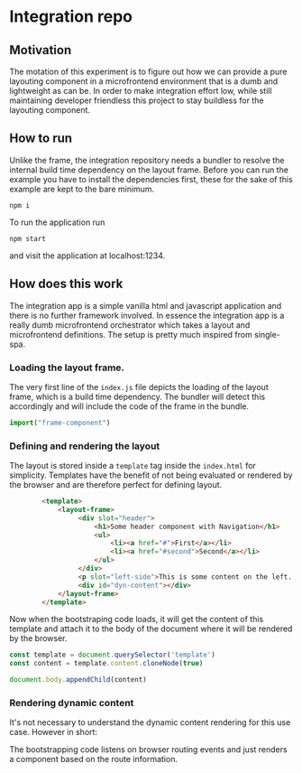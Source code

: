 # Integration repo

## Motivation

The motation of this experiment is to figure out how we can provide a pure
layouting component in a microfrontend environment that is a dumb and
lightweight as can be. In order to make integration effort low, while still
maintaining developer friendless this project to stay buildless for the
layouting component.


## How to run

Unlike the frame, the integration repository needs a bundler to resolve the
internal build time dependency on the layout frame. Before you can run the
example you have to install the dependencies first, these for the sake of this
example are kept to the bare minimum.

``` shell
npm i
```

To run the application run 

``` shell
npm start 
```

and visit the application at localhost:1234.


## How does this work

The integration app is a simple vanilla html and javascript application and
there is no further framework involved. In essence the integration app is a
really dumb microfrontend orchestrator which takes a layout and microfrontend definitions. The setup is pretty much inspired from single-spa.

### Loading the layout frame.

The very first line of the `index.js` file depicts the loading of the layout
frame, which is a build time dependency. The bundler will detect this accordingly and will include the code of the frame in the bundle.

``` javascript
import("frame-component")
```


### Defining and rendering the layout

The layout is stored inside a `template` tag inside the `index.html` for simplicity. Templates have the benefit of not being evaluated or rendered by the browser and are therefore perfect for defining layout.

``` html
        <template>
            <layout-frame>
                 <div slot="header">
                     <h1>Some header component with Navigation</h1>
                     <ul>
                         <li><a href="#">First</a></li>
                         <li><a href="#second">Second</a></li>
                     </ul>
                 </div>
                 <p slot="left-side">This is some content on the left. I'll stay here statically</p>
                 <div id="dyn-content"></div>
            </layout-frame>
        </template>
```

Now when the bootstraping code loads, it will get the content of this template and attach it to the body of the document where it will be rendered by the browser.

``` javascript
const template = document.querySelector('template')
const content = template.content.cloneNode(true)

document.body.appendChild(content)
```

### Rendering dynamic content

It's not necessary to understand the dynamic content rendering for this use case. However in short:

The bootstrapping code listens on browser routing events and just renders a component based on the route information.
